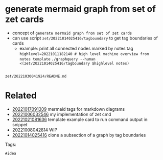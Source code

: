 # generate mermaid graph from set of zet cards

- concept of `generate mermaid graph from set of zet cards`
- can use script `zet/20221014025416/tagboundary` to get tag boundaries of cards
  - example: print all connected nodes marked by notes tag
  `highlevel=20221011182140 # high level machine overview from notes template`
  `./graphquery --human <(zet/20221014025416/tagboundary $highlevel notes)`


```mermaid
```

` zet/20221030041924/README.md `

# Related

- [20221017091309](/zet/20221017091309/README.md) mermaid tags for markdown diagrams
- [20221006032546](/zet/20221006032546/README.md) my implementation of zet cmd
- [20221021081636](/zet/20221021081636/README.md) template example card to run command output in snippet
- [20221008042814](/zet/20221008042814/README.md) WIP
- [20221014025416](/zet/20221014025416/README.md) clone a subsection of a graph by tag boundaries

Tags:

    #idea
